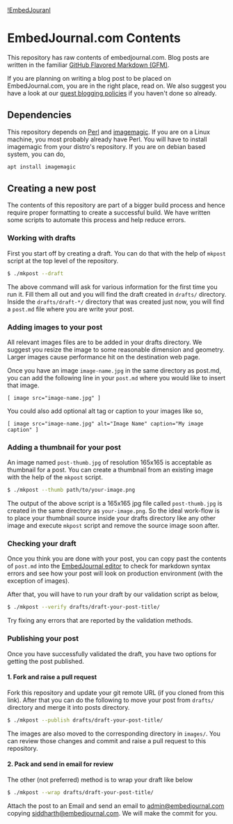 [!EmbedJouranl](https://embedjournal.com/assets/images/logo/embedjournal-120px.png)

EmbedJournal.com Contents
=========================

This repository has raw contents of embedjournal.com. Blog posts are written in the familiar [GitHub Flavored Markdown (GFM)](https://github.github.com/gfm/).

If you are planning on writing a blog post to be placed on EmbedJournal.com, you are in the right place, read on. We also suggest you have a look at our [guest blogging policies](https://embedjournal.com/guest-blogging/) if you haven't done so already.

## Dependencies

This repository depends on [Perl](https://www.perl.org/) and [imagemagic](https://github.com/ImageMagick/ImageMagick). If you are on a Linux machine, you most probably already have Perl. You will have to install imagemagic from your distro's repository. If you are on debian based system, you can do,

```sh
apt install imagemagic
```

## Creating a new post

The contents of this repository are part of a bigger build process and hence require proper formatting to create a successful build. We have written some scripts to automate this process and help reduce errors.

### Working with drafts

First you start off by creating a draft. You can do that with the help of `mkpost` script at the top level of the repository.

```sh
$ ./mkpost --draft
```

The above command will ask for various information for the first time you run it. Fill them all out and you will find the draft created in `drafts/` directory. Inside the `drafts/draft-*/` directory that was created just now, you will find a `post.md` file where you are write your post.

### Adding images to your post

All relevant images files are to be added in your drafts directory. We suggest you resize the image to some reasonable dimension and geometry. Larger images cause performance hit on the destination web page.

Once you have an image `image-name.jpg` in the same directory as post.md, you can add the following line in your `post.md` where you would like to insert that image.

```liquid
[ image src="image-name.jpg" ]
```

You could also add optional alt tag or caption to your images like so,

```liquid
[ image src="image-name.jpg" alt="Image Name" caption="My image caption" ]
```

### Adding a thumbnail for your post

An image named `post-thumb.jpg` of resolution 165x165 is acceptable as thumbnail for a post. You can create a thumbnail from an existing image with the help of the `mkpost` script.

```sh
$ ./mkpost --thumb path/to/your-image.png
```

The output of the above script is a 165x165 jpg file called `post-thumb.jpg` is created in the same directory as `your-image.png`. So the ideal work-flow is to place your thumbnail source inside your drafts directory like any other image and execute `mkpost` script and remove the source image soon after.

### Checking your draft

Once you think you are done with your post, you can copy past the contents of `post.md` into the [EmbedJournal editor](https://embedjournal.com/editor/) to check for markdown syntax errors and see how your post will look on production environment (with the exception of images).

After that, you will have to run your draft by our validation script as below,

```sh
$ ./mkpost --verify drafts/draft-your-post-title/
```

Try fixing any errors that are reported by the validation methods.

### Publishing your post

Once you have successfully validated the draft, you have two options for getting the post published.

#### 1. Fork and raise a pull request

Fork this repository and update your git remote URL (if you cloned from this link). After that you can do the following to move your post from `drafts/` directory and merge it into posts directory.

```sh
$ ./mkpost --publish drafts/draft-your-post-title/
```

The images are also moved to the corresponding directory in `images/`. You can review those changes and commit and raise a pull request to this repository.

#### 2. Pack and send in email for review

The other (not preferred) method is to wrap your draft like below

```sh
$ ./mkpost --wrap drafts/draft-your-post-title/
```

Attach the post to an Email and send an email to admin@embedjournal.com copying siddharth@embedjournal.com. We will make the commit for you.
